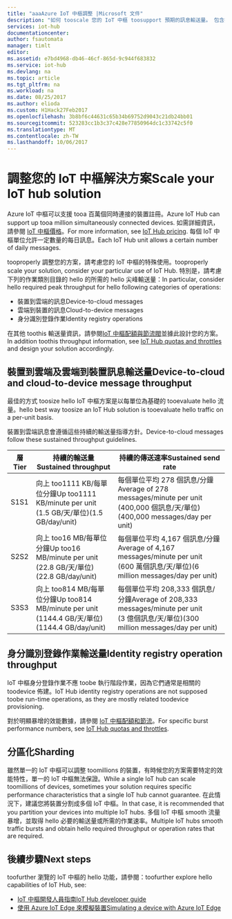 ```yaml
---
title: "aaaAzure IoT 中樞調整 |Microsoft 文件"
description: "如何 tooscale 您的 IoT 中樞 toosupport 預期的訊息輸送量。 包含摘要的 hello 支援的每一層的輸送量與分區化的選項。"
services: iot-hub
documentationcenter: 
author: fsautomata
manager: timlt
editor: 
ms.assetid: e7bd4968-db46-46cf-865d-9c944f683832
ms.service: iot-hub
ms.devlang: na
ms.topic: article
ms.tgt_pltfrm: na
ms.workload: na
ms.date: 08/25/2017
ms.author: elioda
ms.custom: H1Hack27Feb2017
ms.openlocfilehash: 3b8bf6c44631c65b34b69752d9043c21db24bb01
ms.sourcegitcommit: 523283cc1b3c37c428e77850964dc1c33742c5f0
ms.translationtype: MT
ms.contentlocale: zh-TW
ms.lasthandoff: 10/06/2017
---
```

# <a name="scale-your-iot-hub-solution"></a><span data-ttu-id="112f1-104">調整您的 IoT 中樞解決方案</span><span class="sxs-lookup"><span data-stu-id="112f1-104">Scale your IoT hub solution</span></span>
<span data-ttu-id="112f1-105">Azure IoT 中樞可以支援 tooa 百萬個同時連接的裝置註冊。</span><span class="sxs-lookup"><span data-stu-id="112f1-105">Azure IoT Hub can support up tooa million simultaneously connected devices.</span></span> <span data-ttu-id="112f1-106">如需詳細資訊，請參閱 [IoT 中樞價格][lnk-pricing]。</span><span class="sxs-lookup"><span data-stu-id="112f1-106">For more information, see [IoT Hub pricing][lnk-pricing].</span></span> <span data-ttu-id="112f1-107">每個 IoT 中樞單位允許一定數量的每日訊息。</span><span class="sxs-lookup"><span data-stu-id="112f1-107">Each IoT Hub unit allows a certain number of daily messages.</span></span>

<span data-ttu-id="112f1-108">tooproperly 調整您的方案，請考慮您的 IoT 中樞的特殊使用。</span><span class="sxs-lookup"><span data-stu-id="112f1-108">tooproperly scale your solution, consider your particular use of IoT Hub.</span></span> <span data-ttu-id="112f1-109">特別是，請考慮下列的作業類別目錄的 hello 的所需的 hello 尖峰輸送量：</span><span class="sxs-lookup"><span data-stu-id="112f1-109">In particular, consider hello required peak throughput for hello following categories of operations:</span></span>

* <span data-ttu-id="112f1-110">裝置到雲端的訊息</span><span class="sxs-lookup"><span data-stu-id="112f1-110">Device-to-cloud messages</span></span>
* <span data-ttu-id="112f1-111">雲端到裝置的訊息</span><span class="sxs-lookup"><span data-stu-id="112f1-111">Cloud-to-device messages</span></span>
* <span data-ttu-id="112f1-112">身分識別登錄作業</span><span class="sxs-lookup"><span data-stu-id="112f1-112">Identity registry operations</span></span>

<span data-ttu-id="112f1-113">在其他 toothis 輸送量資訊，請參閱[IoT 中樞配額與節流閥][ IoT Hub quotas and throttles]並據此設計您的方案。</span><span class="sxs-lookup"><span data-stu-id="112f1-113">In addition toothis throughput information, see [IoT Hub quotas and throttles][IoT Hub quotas and throttles] and design your solution accordingly.</span></span>

## <a name="device-to-cloud-and-cloud-to-device-message-throughput"></a><span data-ttu-id="112f1-114">裝置到雲端及雲端到裝置訊息輸送量</span><span class="sxs-lookup"><span data-stu-id="112f1-114">Device-to-cloud and cloud-to-device message throughput</span></span>
<span data-ttu-id="112f1-115">最佳的方式 toosize hello IoT 中樞方案是以每單位為基礎的 tooevaluate hello 流量。</span><span class="sxs-lookup"><span data-stu-id="112f1-115">hello best way toosize an IoT Hub solution is tooevaluate hello traffic on a per-unit basis.</span></span>

<span data-ttu-id="112f1-116">裝置到雲端訊息會遵循這些持續的輸送量指導方針。</span><span class="sxs-lookup"><span data-stu-id="112f1-116">Device-to-cloud messages follow these sustained throughput guidelines.</span></span>

| <span data-ttu-id="112f1-117">層</span><span class="sxs-lookup"><span data-stu-id="112f1-117">Tier</span></span> | <span data-ttu-id="112f1-118">持續的輸送量</span><span class="sxs-lookup"><span data-stu-id="112f1-118">Sustained throughput</span></span> | <span data-ttu-id="112f1-119">持續的傳送速率</span><span class="sxs-lookup"><span data-stu-id="112f1-119">Sustained send rate</span></span> |
| --- | --- | --- |
| <span data-ttu-id="112f1-120">S1</span><span class="sxs-lookup"><span data-stu-id="112f1-120">S1</span></span> |<span data-ttu-id="112f1-121">向上 too1111 KB/每單位分鐘</span><span class="sxs-lookup"><span data-stu-id="112f1-121">Up too1111 KB/minute per unit</span></span><br/><span data-ttu-id="112f1-122">(1.5 GB/天/單位)</span><span class="sxs-lookup"><span data-stu-id="112f1-122">(1.5 GB/day/unit)</span></span> |<span data-ttu-id="112f1-123">每個單位平均 278 個訊息/分鐘</span><span class="sxs-lookup"><span data-stu-id="112f1-123">Average of 278 messages/minute per unit</span></span><br/><span data-ttu-id="112f1-124">(400,000 個訊息/天/單位)</span><span class="sxs-lookup"><span data-stu-id="112f1-124">(400,000 messages/day per unit)</span></span> |
| <span data-ttu-id="112f1-125">S2</span><span class="sxs-lookup"><span data-stu-id="112f1-125">S2</span></span> |<span data-ttu-id="112f1-126">向上 too16 MB/每單位分鐘</span><span class="sxs-lookup"><span data-stu-id="112f1-126">Up too16 MB/minute per unit</span></span><br/><span data-ttu-id="112f1-127">(22.8 GB/天/單位)</span><span class="sxs-lookup"><span data-stu-id="112f1-127">(22.8 GB/day/unit)</span></span> |<span data-ttu-id="112f1-128">每個單位平均 4,167 個訊息/分鐘</span><span class="sxs-lookup"><span data-stu-id="112f1-128">Average of 4,167 messages/minute per unit</span></span><br/><span data-ttu-id="112f1-129">(600 萬個訊息/天/單位)</span><span class="sxs-lookup"><span data-stu-id="112f1-129">(6 million messages/day per unit)</span></span> |
| <span data-ttu-id="112f1-130">S3</span><span class="sxs-lookup"><span data-stu-id="112f1-130">S3</span></span> |<span data-ttu-id="112f1-131">向上 too814 MB/每單位分鐘</span><span class="sxs-lookup"><span data-stu-id="112f1-131">Up too814 MB/minute per unit</span></span><br/><span data-ttu-id="112f1-132">(1144.4 GB/天/單位)</span><span class="sxs-lookup"><span data-stu-id="112f1-132">(1144.4 GB/day/unit)</span></span> |<span data-ttu-id="112f1-133">每個單位平均 208,333 個訊息/分鐘</span><span class="sxs-lookup"><span data-stu-id="112f1-133">Average of 208,333 messages/minute per unit</span></span><br/><span data-ttu-id="112f1-134">(3 億個訊息/天/單位)</span><span class="sxs-lookup"><span data-stu-id="112f1-134">(300 million messages/day per unit)</span></span> |

## <a name="identity-registry-operation-throughput"></a><span data-ttu-id="112f1-135">身分識別登錄作業輸送量</span><span class="sxs-lookup"><span data-stu-id="112f1-135">Identity registry operation throughput</span></span>
<span data-ttu-id="112f1-136">IoT 中樞身分登錄作業不應 toobe 執行階段作業，因為它們通常是相關的 toodevice 佈建。</span><span class="sxs-lookup"><span data-stu-id="112f1-136">IoT Hub identity registry operations are not supposed toobe run-time operations, as they are mostly related toodevice provisioning.</span></span>

<span data-ttu-id="112f1-137">對於明顯暴增的效能數據，請參閱 [IoT 中樞配額和節流][IoT Hub quotas and throttles]。</span><span class="sxs-lookup"><span data-stu-id="112f1-137">For specific burst performance numbers, see [IoT Hub quotas and throttles][IoT Hub quotas and throttles].</span></span>

## <a name="sharding"></a><span data-ttu-id="112f1-138">分區化</span><span class="sxs-lookup"><span data-stu-id="112f1-138">Sharding</span></span>
<span data-ttu-id="112f1-139">雖然單一的 IoT 中樞可以調整 toomillions 的裝置，有時候您的方案需要特定的效能特性，單一的 IoT 中樞無法保證。</span><span class="sxs-lookup"><span data-stu-id="112f1-139">While a single IoT hub can scale toomillions of devices, sometimes your solution requires specific performance characteristics that a single IoT hub cannot guarantee.</span></span> <span data-ttu-id="112f1-140">在此情況下，建議您將裝置分割成多個 IoT 中樞。</span><span class="sxs-lookup"><span data-stu-id="112f1-140">In that case, it is recommended that you partition your devices into multiple IoT hubs.</span></span> <span data-ttu-id="112f1-141">多個 IoT 中樞 smooth 流量暴增，並取得 hello 必要的輸送量或所需的作業速率。</span><span class="sxs-lookup"><span data-stu-id="112f1-141">Multiple IoT hubs smooth traffic bursts and obtain hello required throughput or operation rates that are required.</span></span>

## <a name="next-steps"></a><span data-ttu-id="112f1-142">後續步驟</span><span class="sxs-lookup"><span data-stu-id="112f1-142">Next steps</span></span>
<span data-ttu-id="112f1-143">toofurther 瀏覽的 IoT 中樞的 hello 功能，請參閱：</span><span class="sxs-lookup"><span data-stu-id="112f1-143">toofurther explore hello capabilities of IoT Hub, see:</span></span>

* <span data-ttu-id="112f1-144">[IoT 中樞開發人員指南][lnk-devguide]</span><span class="sxs-lookup"><span data-stu-id="112f1-144">[IoT Hub developer guide][lnk-devguide]</span></span>
* <span data-ttu-id="112f1-145">[使用 Azure IoT Edge 來模擬裝置][lnk-iotedge]</span><span class="sxs-lookup"><span data-stu-id="112f1-145">[Simulating a device with Azure IoT Edge][lnk-iotedge]</span></span>

[lnk-pricing]: https://azure.microsoft.com/pricing/details/iot-hub
[IoT Hub quotas and throttles]: iot-hub-devguide-quotas-throttling.md

[lnk-devguide]: iot-hub-devguide.md
[lnk-iotedge]: iot-hub-linux-iot-edge-simulated-device.md
